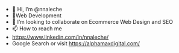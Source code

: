 - 👋 Hi, I’m @nnaleche
- 🌱Web Development
- 💞️ I’m looking to collaborate on Ecommerce Web Design and SEO
- 📫 How to reach me 
- https://www.linkedin.com/in/nnaleche/
- Google Search or visit https://alphamaxdigital.com/
<!---
nnaleche/nnaleche is a ✨ special ✨ repository because its `README.md` (this file) appears on your GitHub profile.
You can click the Preview link to take a look at your changes.
--->
